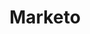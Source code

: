 ---
content-type: "embed-form"
form-type: "source"
key: "source-form-properties-marketo-object"

title: "Marketo"
description: "A Marketo connection reads data from the Marketo API and corresponds to the source type of `platform.marketo`."

object-attributes:
  - name: "client_id"
    type: "string"
    description: "The user's Marketo client ID."

  - name: "client_secret"
    type: "string"
    description: "The user's Marketo client secret."

  - name: "frequency_in_minutes"
    type: "string"
    description: |
      Defines how often, in minutes, Stitch should attempt to replicate data from Marketo. Accepted values are:

      - `1`
      - `10`
      - `30`
      - `60`
      - `360`
      - `720`
      - `1440`

  - name: "endpoint"
    type: "string"
    description: "The user's Marketo REST endpoint URL. For example: `https://457-RFG-234.mktorest.com/rest`"

  - name: "identity"
    type: "string"
    description: "The user's Marketo REST identity URL. For example: `https://457-RFG-234.mktorest.com/identity`"

  - name: "max_daily_calls"
    type: "string"
    description: "The maximum number of daily API calls that Stitch may make to the Marketo API."

  - name: "start_date"
    type: "string"
    description: |
      The date from which Stitch should begin replicating data from HubSpot. Data from this date forward will be replicated.

      Data in this field must adhere to the `YYYY-MM-DDTHH:MM:SSZ` format. For example: `2018-01-01T11:59:59Z`

example: |
  {  
   "id":"<ID>",
   "type":"platform.marketo",
   "properties":{
      "client_id":"<CLIENT_ID>",
      "client_secret":"<CLIENT_SECRET>",
      "frequency_in_minutes":"1440",
      "endpoint":"https://457-RFG-234.mktorest.com/rest",
      "identity":"https://457-RFG-234.mktorest.com/identity",
      "max_daily_calls":"8,000",
      "start_date":"2018-01-10T00:00:00Z"
    }
  }
---